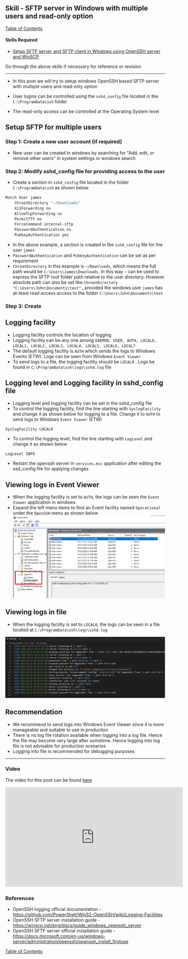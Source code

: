 ## Skill - SFTP server in Windows with multiple users and read-only option

[Table of Contents](https://nagasudhir.blogspot.com/2020/04/taming-python-table-of-contents.html)

#### Skills Required
* [Setup SFTP server and SFTP client in Windows using OpenSSH server and WinSCP](https://nagasudhir.blogspot.com/2022/03/setup-sftp-server-and-sftp-client-in.html)

Go through the above skills if necessary for reference or revision
<hr/>

* In this post we will try to setup windows OpenSSH based SFTP server with multiple users and read-only option

* User logins can be controlled using the `sshd_config` file located in the `C:\ProgramData\ssh` folder
* The read-only access can be controlled at the Operating System level

## Setup SFTP for multiple users
### Step 1: Create a new user account (if required)
* New user can be created in windows by searching for "Add, edit, or remove other users" in system settings or windows search

### Step 2: Modify sshd_config file for providing access to the user
* Create a section in `sshd_config` file located in the folder `C:\ProgramData\ssh` as shown below
```bash
Match User james
	ChrootDirectory "~/Downloads"
	X11Forwarding no
	AllowTcpForwarding no
	PermitTTY no
	ForceCommand internal-sftp
	PasswordAuthentication no
	PubkeyAuthentication yes
```
* In the above example, a section is created in the `sshd_config` file for the user `james`
* `PasswordAuthentication` and `PubkeyAuthentication` can be set as per requirement
* `ChrootDirectory` in this example is `~/Downloads`, which means the full path would be `C:\Users\James\Downloads`. In this way `~` can be used to express the SFTP root folder path relative to the user directory. However absolute path can also be set like `ChrootDirectory "C:\Users\John\Documents\test"` , provided the windows user `james` has at-least read access access to the folder  `C:\Users\John\Documents\test`

### Step 3: Create 

## Logging facility
* Logging facility controls the location of logging
* Logging facility can be any one among `DAEMON, USER, AUTH, LOCAL0, LOCAL1, LOCAL2, LOCAL3, LOCAL4, LOCAL5, LOCAL6, LOCAL7`
* The default logging facility is `AUTH` which sends the logs to Windows Events (ETW). Logs can be seen from Windows `Event Viewer`
* To send logs to a file, the logging facility should be `LOCAL0` . Logs be found in `C:\ProgramData\ssh\logs\sshd.log` file

## Logging level and Logging facility in sshd_config file
* Logging level and logging facility can be set in the sshd_config file
* To control the logging facility, find the line starting with `SyslogFacility` and change it as shown below for logging to a file. Change it to `AUTH` to send logs to Windows `Event Viewer` (ETW)
```bash
SyslogFacility LOCAL0
```
* To control the logging level, find the line starting with `LogLevel` and change it as shown below
```
LogLevel INFO
```
* Restart the openssh server in `services.msc` application after editing the ssd_config file for applying changes

## Viewing logs in Event Viewer
* When the logging facility is set to `AUTH`, the logs can be seen the `Event Viewer` application in windows
* Expand the left menu items to find an Event facility named `Operational` under the `OpenSSH` menu as shown below
![sftp_logs_event_viewer_example.png](https://github.com/nagasudhirpulla/taming_python/raw/master/blog/skills/assets/img/sftp_logs_event_viewer_example.png)
## Viewing logs in file
* When the logging facility is set to `LOCAL0`, the logs can be seen in a file located at `C:\ProgramData\ssh\logs\sshd.log`

![sftp_logs_file_example.png](https://github.com/nagasudhirpulla/taming_python/raw/master/blog/skills/assets/img/sftp_logs_file_example.png)
## Recommendation
* We recommend to send logs into Windows Event Viewer since it is more manageable and suitable to use in production
* There is no log file rotation available when logging into a log file. Hence the file may become very large after sometime. Hence logging into log file is not advisable for production scenarios
* Logging into file is recommended for debugging purposes  

<hr/>

### Video
The video for this post can be found [here](https://youtu.be/YZwUBqDJFlQ)

<iframe width="560" height="315" src="https://www.youtube.com/embed/YZwUBqDJFlQ" title="YouTube video player" frameborder="0" allow="accelerometer; autoplay; clipboard-write; encrypted-media; gyroscope; picture-in-picture" allowfullscreen></iframe>

### References
* OpenSSH logging official documentation - https://github.com/PowerShell/Win32-OpenSSH/wiki/Logging-Facilities
* OpenSSH SFTP server installation guide - https://winscp.net/eng/docs/guide_windows_openssh_server
* OpenSSH SFTP server official installation guide - https://docs.microsoft.com/en-us/windows-server/administration/openssh/openssh_install_firstuse



[Table of Contents](https://nagasudhir.blogspot.com/2020/04/taming-python-table-of-contents.html)




<!--stackedit_data:
eyJoaXN0b3J5IjpbNTE0NTE0MzQ0LC0xMTg2MjkxMDczLC0zNz
gwNjE3NzAsMTY4NDk1ODg0MSwtNTAxMjczNTAsLTUzMjM2MjUy
M119
-->